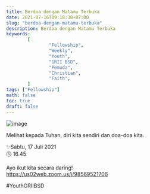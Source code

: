 ```yaml
---
title: Berdoa dengan Matamu Terbuka
date: 2021-07-16T09:18:38+07:00
slug: "berdoa-dengan-matamu-terbuka"
description: Berdoa dengan Matamu Terbuka
keywords:
        [
                "Fellowship",
                "Weekly",
                "Youth",
                "GRII BSD",
                "Pemuda",
                "Christian",
                "Faith",
        ]
tags: ["Fellowship"]
math: false
toc: true
draft: false
---
```


![image](/images/events/20210717.jpeg)

Melihat kepada Tuhan, diri kita sendiri dan doa-doa kita.

✨Sabtu, 17 Juli 2021\
🕓 16.45

Ayo ikut kita secara daring!\
https://us02web.zoom.us/j/98569521706

#YouthGRIIBSD
